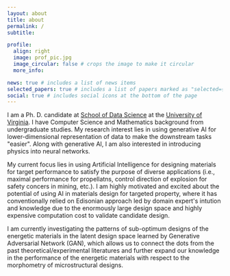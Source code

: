 ```yaml
---
layout: about
title: about
permalink: /
subtitle:

profile:
  align: right
  image: prof_pic.jpg
  image_circular: false # crops the image to make it circular
  more_info:

news: true # includes a list of news items
selected_papers: true # includes a list of papers marked as "selected={true}"
social: true # includes social icons at the bottom of the page
---
```


I am a Ph. D. candidate at [School of Data Science](https://datascience.virginia.edu) at the [University of Virginia](https://www.virginia.edu). I have Computer Science and Mathematics background from undergraduate studies. My research interest lies in using generative AI for lower-dimensional representation of data to make the downstream tasks "easier". Along with generative AI, I am also interested in introducing physics into neural networks.

My current focus lies in using Artificial Intelligence for designing materials for target performance to satisfy the purpose of diverse applications (i.e., maximal performance for propellatns, control direction of explosion for safety concers in mining, etc.). I am highly motivated and excited about the potential of using AI in materials design for targeted property, where it has conventionally relied on Edisonian approach led by domain expert's intution and knowledge due to the enormously large design space and highly expensive computation cost to validate candidate design.

I am currently investigating the patterns of sub-optimum designs of the energetic materials in the latent design space learned by Generative Adversarial Network (GAN), which allows us to connect the dots from the past theoretical/experimental literatures and further expand our knowledge in the performance of the energetic materials with respect to the morphometry of microstructural designs.
